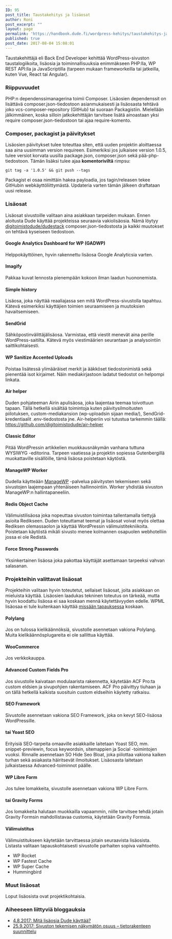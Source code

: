 ```yaml
---
ID: 95
post_title: Taustakehitys ja lisäosat
author: Roni
post_excerpt: ""
layout: page
permalink: 'https://handbook.dude.fi/wordpress-kehitys/taustakehitys-ja-lisa%cc%88osat'
published: true
post_date: 2017-08-04 15:08:01
---
```

Taustakehittäjä eli Back End Developer kehittää WordPress-sivuston taustalogiikoita, lisäosia ja toiminnallisuuksia enimmäkseen PHP:lla, WP REST API:lla ja JavaScriptilla (tarpeen mukaan frameworkeilla tai jatkeilla, kuten Vue, React tai Angular).

<h3>Riippuvuudet</h3>

PHP:n dependenssimanagerina toimii Composer. Lisäosien dependenssit on lisättävä composer.json-tiedostoon asianmukaisesti ja lisäosasta tehtävä joko vcs-composer-repository (GitHub) tai suoraan Packagistiin. Mielellään jälkimmäinen, koska silloin jatkokehittäjän tarvitsee lisätä ainoastaan yksi require composer.json-tiedostoon tai ajaa require-komento.

<h3>Composer, packagist ja päivitykset</h3>

Lisäosien päivitykset tulee toteuttaa siten, että uuden projektin aloittaessa saa aina uusimman version requireen. Esimerkiksi jos julkaisee version 1.0.5, tulee versiot korvata uusilla package.json, composer.json sekä pää-php-tiedostoon. Tämän lisäksi tulee ajaa <b>komentoriviltä</b> rimpsu:

<pre class="language-bash"><code>git tag -a '1.0.5' && git push --tags</code></pre>

Packagist ei osaa nimittäin hakea payloadia, jos tagin/releasen tekee GitHubin webkäyttöliittymästä. Updateria varten tämän jälkeen draftataan uusi release.

<h3>Lisäosat</h3>

Lisäosat sivustoille valitaan aina asiakkaan tarpeiden mukaan. Ennen aloitusta Dude käyttää projekteissa seuraavia vakiolisäosia. Nämä löytyy <a href="https://github.com/digitoimistodude/dudestack/blob/master/composer.json" class="github">digitoimistodude/dudestack</a> composer.json-tiedostosta ja kaikki muutokset on tehtävä kyseiseen tiedostoon.

<h4>Google Analytics Dashboard for WP (GADWP)</h4>

Helppokäyttöinen, hyvin rakennettu lisäosa Google Analyticsia varten.

<h4>Imagify</h4>

Pakkaa kuvat lennosta pienempään kokoon ilman laadun huononemista.

<h4>Simple history</h4>

Lisäosa, joka näyttää reaaliajassa sen mitä WordPress-sivustolla tapahtuu. Kätevä esimerkiksi käyttäjien toimien seuraamiseen ja muutoksien havaitsemiseen.

<h4>SendGrid</h4>

Sähköpostinvälittäjälisäosa. Varmistaa, että viestit menevät aina perille WordPress-saitilta. Kätevä myös viestimäärien seurantaan ja analysointiin saittikohtaisesti.

<h4>WP Sanitize Accented Uploads</h4>

Poistaa lisätessä ylimääräiset merkit ja ääkköset tiedostonimistä sekä pienentää isot kirjaimet. Näin mediakirjastoon ladatut tiedostot on helpompi linkata.

<h4>Air helper</h4>

Duden pohjateeman Airin apulisäosa, joka laajentaa teemaa toivottuun tapaan. Tällä hetkellä sisältää toimintoja kuten päivitysilmoitusten piilotuksen, custom-mediakansion (wp-uploadsin sijaan media/), SendGrid-kredentiaalit .env-tiedostosta jne. Air-helperiin voi tutustua tarkemmin täällä: https://github.com/digitoimistodude/air-helper

<h4>Classic Editor</h4>

Pitää WordPressin artikkelien muokkausnäkymän vanhana tuttuna WYSIWYG -editorina. Tarpeen vaatiessa ja projektin sopiessa Gutenbergillä muokattaville sisällöille, tämä lisäosa poistetaan käytöstä.

<h4>ManageWP Worker</h4>

Dudella käytteään <a href="https://managewp.com" class="github">ManageWP</a> -palvelua päivitysten tekemiseen sekä sivustojen laajempaan yhtenäiseen hallinnointiin. Worker yhdistää sivuston ManageWP:n hallintapaneeliin.

<h4>Redis Object Cache</h4>

Välimuistilisäosa joka nopeuttaa sivuston toimintaa tallentamalla tiettyjä asioita Redikseen. Duden toteuttamat teemat ja lisäosat voivat myös olettaa Rediksen olemassaolon ja käyttää WordPressin välimuistitekniikoita. Poistetaan käytöstä mikäli sivusto menee kolmannen osapuolen webhotelliin jossa ei ole Redistä.

<h4>Force Strong Passwords</h4>

Yksinkertainen lisäosa joka pakottaa käyttäjät asettamaan tarpeeksi vahvan salasanan.

<h3>Projekteihin valittavat lisäosat</h3>

Projekteihin valitaan hyvin toteutetut, sellaiset lisäosat, joita asiakkaan on mieluista käyttää. Lisäosien laadukas tekninen toteutus on tärkeää, mutta hyvin koodattu lisäosa ei saa koskaan mennä käytettävyyden edelle. WPML lisäosaa ei tule kuitenkaan käyttää <u>missään tapauksessa</u> koskaan.

<h4>Polylang</h4>

Jos on tulossa kielikäännöksiä, sivustolle asennetaan vakiona Polylang. Muita kielikäännösplugareita ei ole sallittua käyttää.

<h4>WooCommerce</h4>

Jos verkkokauppa.

<h4>Advanced Custom Fields Pro</h4>

Jos sivustolle kaivataan modulaarista rakennetta, käytetään ACF Pro:ta custom  eldsien ja sivupohjien rakentamiseen. ACF Pro päivittyy tiuhaan ja on tällä hetkellä kaikista suosituin custom  eldseihin käytetty ratkaisu.

<h4>SEO Framework</h4>

Sivustolle asennetaan vakiona SEO Framework, joka on kevyt SEO-lisäosa WordPressille.

<h4><span class="accent">tai</span> Yoast SEO</h4>

Erityisiä SEO-tarpeita omaaville asiakkaille laitetaan Yoast SEO, mm. snippet-previewin, focus keywordsin, sitemappien ja Social -toimintojen vuoksi. Rinnalle asennetaan SO Hide Seo Bloat, joka piilottaa vakiona kaiken turhan sekä asiakasta häiritsevät ilmoitukset. Lisäosasta laitetaan julkaistaessa Advanced-toiminnot päälle.

<h4>WP Libre Form</h4>

Jos tulee lomakkeita, sivustolle asennetaan vakiona WP Libre Form.

<h4><span class="accent">tai</span> Gravity Forms</h4>

Jos lomakkeita halutaan muokkailla vapaammin, niille tarvitsee tehdä jotain Gravity Formsin mahdollistavaa customia, käytetään Gravity Formsia.

<h4>Välimuistitus</h4>

Välimuistitukseen käytetään tarvittaessa jotain seuraavista lisäosista. Listasta valitaan tapauskohtaisesti sivustolle parhaiten sopiva vaihtoehto.

<ul>
  <li>WP Rocket</li>
  <li>WP Fastest Cache</li>
  <li>WP Super Cache</li>
  <li>Hummingbird</li>
</ul>

<h3>Muut lisäosat</h3>

Loput lisäosista ovat projektikohtaisia.

<h3>Aiheeseen liittyviä bloggauksia</h3>

<ul>
<li><a href="https://www.dude.fi/mita-lisaosia-dude-kayttaa">4.8.2017: Mitä lisäosia Dude käyttää?</a></li>
<li><a href="https://www.dude.fi/sivuston-tekemisen-nakymaton-osuus-tietorakenteen-suunnittelu">25.9.2017: Sivuston tekemisen näkymätön osuus – tietorakenteen suunnittelu</a></li>
</ul>
